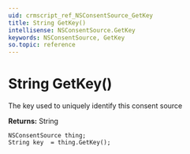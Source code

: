 ```yaml
---
uid: crmscript_ref_NSConsentSource_GetKey
title: String GetKey()
intellisense: NSConsentSource.GetKey
keywords: NSConsentSource, GetKey
so.topic: reference
---
```


# String GetKey()

The key used to uniquely identify this consent source

**Returns:** String

```crmscript
NSConsentSource thing;
String key  = thing.GetKey();
```

